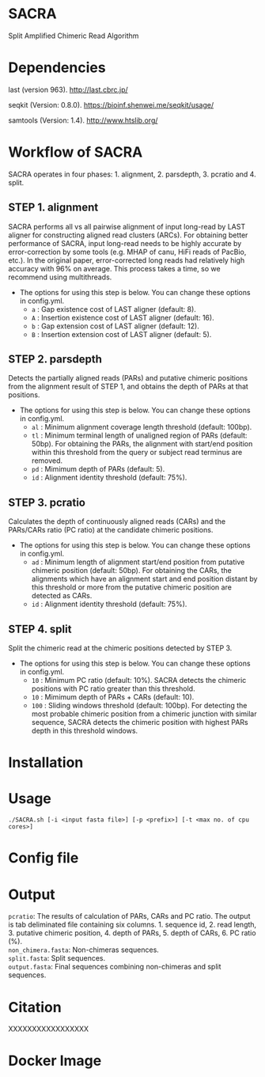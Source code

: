 # SACRA
Split Amplified Chimeric Read Algorithm

# Dependencies

last (version 963).
http://last.cbrc.jp/

seqkit (Version: 0.8.0).
https://bioinf.shenwei.me/seqkit/usage/

samtools (Version: 1.4).
http://www.htslib.org/

# Workflow of SACRA
SACRA operates in four phases: 1. alignment, 2. parsdepth, 3. pcratio and 4. split.  

## STEP 1. alignment
SACRA performs all vs all pairwise alignment of input long-read by LAST aligner for constructing aligned read clusters (ARCs).
For obtaining better performance of SACRA, input long-read needs to be highly accurate by error-correction by some tools (e.g. MHAP of canu, HiFi reads of PacBio, etc.). In the original paper, error-corrected long reads had relatively high accuracy with 96% on average. This process takes a time, so we recommend using multithreads.

- The options for using this step is below. You can change these options in config.yml.
    - `a` : Gap existence cost of LAST aligner (default: 8).
    - `A` : Insertion existence cost of LAST aligner (default: 16).
    - `b` : Gap extension cost of LAST aligner (default: 12).
    - `B` : Insertion extension cost of LAST aligner (default: 5).  

## STEP 2. parsdepth
Detects the partially aligned reads (PARs) and putative chimeric positions from the alignment result of STEP 1, and obtains the depth of PARs at that positions.

- The options for using this step is below. You can change these options in config.yml.
    - `al` : Minimum alignment coverage length threshold (default: 100bp).  
    - `tl` : Minimum terminal length of unaligned region of PARs (default: 50bp). For obtaining the PARs, the alignment with start/end position within this threshold from the query or subject read terminus are removed.  
    - `pd` : Mimimum depth of PARs (default: 5).  
    - `id` : Alignment identity threshold (default: 75%).  

## STEP 3. pcratio
Calculates the depth of continuously aligned reads (CARs) and the PARs/CARs ratio (PC ratio) at the candidate chimeric positions.

- The options for using this step is below. You can change these options in config.yml.
    - `ad` : Minimum length of alignment start/end position from putative chimeric position (default: 50bp). For obtaining the CARs, the alignments which have an alignment start and end position distant by this threshold or more from the putative chimeric position are detected as CARs.  
    - `id` : Alignment identity threshold (default: 75%).  

## STEP 4. split
Split the chimeric read at the chimeric positions detected by STEP 3.

- The options for using this step is below. You can change these options in config.yml.
    - `10` : Minimum PC ratio (default: 10%). SACRA detects the chimeric positions with PC ratio greater than this threshold.  
    - `10` : Mimimum depth of PARs + CARs (default: 10).  
    - `100` : Sliding windows threshold (default: 100bp). For detecting the most probable chimeric position from a chimeric junction with similar sequence, SACRA detects the chimeric position with highest PARs depth in this threshold windows.

# Installation


# Usage
```
./SACRA.sh [-i <input fasta file>] [-p <prefix>] [-t <max no. of cpu cores>]
```

# Config file

# Output
`pcratio`: The results of calculation of PARs, CARs and PC ratio. The output is tab deliminated file containing six columns. 1. sequence id, 2. read length, 3. putative chimeric position, 4. depth of PARs, 5. depth of CARs, 6. PC ratio (%).  
`non_chimera.fasta`: Non-chimeras sequences.  
`split.fasta`: Split sequences.  
`output.fasta`: Final sequences combining non-chimeras and split sequences.  

# Citation
XXXXXXXXXXXXXXXXX  

# Docker Image
